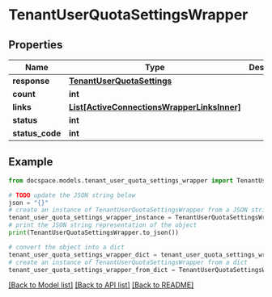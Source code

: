 # TenantUserQuotaSettingsWrapper


## Properties

Name | Type | Description | Notes
------------ | ------------- | ------------- | -------------
**response** | [**TenantUserQuotaSettings**](TenantUserQuotaSettings.md) |  | [optional] 
**count** | **int** |  | [optional] 
**links** | [**List[ActiveConnectionsWrapperLinksInner]**](ActiveConnectionsWrapperLinksInner.md) |  | [optional] 
**status** | **int** |  | [optional] 
**status_code** | **int** |  | [optional] 

## Example

```python
from docspace.models.tenant_user_quota_settings_wrapper import TenantUserQuotaSettingsWrapper

# TODO update the JSON string below
json = "{}"
# create an instance of TenantUserQuotaSettingsWrapper from a JSON string
tenant_user_quota_settings_wrapper_instance = TenantUserQuotaSettingsWrapper.from_json(json)
# print the JSON string representation of the object
print(TenantUserQuotaSettingsWrapper.to_json())

# convert the object into a dict
tenant_user_quota_settings_wrapper_dict = tenant_user_quota_settings_wrapper_instance.to_dict()
# create an instance of TenantUserQuotaSettingsWrapper from a dict
tenant_user_quota_settings_wrapper_from_dict = TenantUserQuotaSettingsWrapper.from_dict(tenant_user_quota_settings_wrapper_dict)
```
[[Back to Model list]](../README.md#documentation-for-models) [[Back to API list]](../README.md#documentation-for-api-endpoints) [[Back to README]](../README.md)



